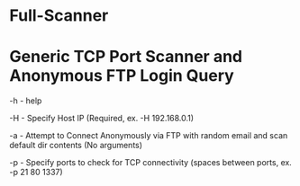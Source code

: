 # Full-Scanner
# Generic TCP Port Scanner and Anonymous FTP Login Query

 -h - help
 
 -H - Specify Host IP (Required, ex. -H 192.168.0.1)
 
 -a - Attempt to Connect Anonymously via FTP with random email and scan default dir contents (No arguments)
 
 -p - Specify ports to check for TCP connectivity (spaces between ports, ex. -p 21 80 1337)
 

